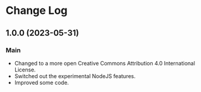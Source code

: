 # Change Log

## 1.0.0 (2023-05-31)

### Main

- Changed to a more open Creative Commons Attribution 4.0 International License.
- Switched out the experimental NodeJS features.
- Improved some code.

